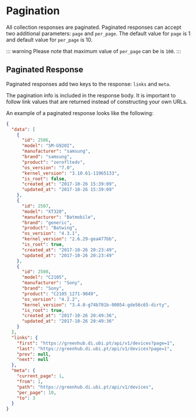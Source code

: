 # Pagination

All collection responses are paginated. Paginated responses can accept two additional parameters: `page` and `per_page`. The default value for `page` is 1 and default value for `per_page` is 10.

::: warning
Please note that maximum value of `per_page` can be is `100`.
:::

## Paginated Response
Paginated responses add two keys to the response: `links` and `meta`.

The pagination info is included in the response body. It is important to follow link values that are returned instead of constructing your own URLs.

An example of a paginated response looks like the following:

```json
{
  "data": [
    {
      "id": 2506,
      "model": "SM-G920I",
      "manufacturer": "samsung",
      "brand": "samsung",
      "product": "zerofltedv",
      "os_version": "7.0",
      "kernel_version": "3.10.61-11965133",
      "is_root": false,
      "created_at": "2017-10-26 15:39:09",
      "updated_at": "2017-10-26 15:39:09"
    },
    {
      "id": 2507,
      "model": "XT320",
      "manufacturer": "Batmobile",
      "brand": "generic",
      "product": "Batwing",
      "os_version": "4.3.1",
      "kernel_version": "2.6.29-gea477bb",
      "is_root": true,
      "created_at": "2017-10-26 20:23:49",
      "updated_at": "2017-10-26 20:23:49"
    },
    {
      "id": 2508,
      "model": "C2105",
      "manufacturer": "Sony",
      "brand": "Sony",
      "product": "C2105_1271-9849",
      "os_version": "4.2.2",
      "kernel_version": "3.4.0-g74b701b-00054-gde56c65-dirty",
      "is_root": true,
      "created_at": "2017-10-26 20:49:36",
      "updated_at": "2017-10-26 20:49:36"
    }
  ],
  "links": {
    "first": "https://greenhub.di.ubi.pt/api/v1/devices?page=1",
    "last": "https://greenhub.di.ubi.pt/api/v1/devices?page=1",
    "prev": null,
    "next": null
  },
  "meta": {
    "current_page": 1,
    "from": 1,
    "path": "https://greenhub.di.ubi.pt/api/v1/devices",
    "per_page": 10,
    "to": 3
  }
}
```